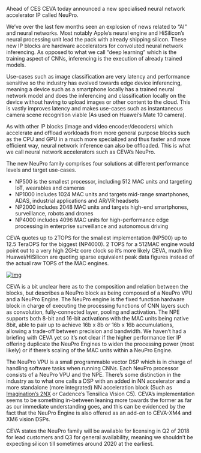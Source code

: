 

Ahead of CES CEVA today announced a new specialised neural network accelerator IP called NeuPro.

We’ve over the last few months seen an explosion of news related to “AI” and neural networks. Most notably Apple’s neural engine and HiSilicon’s neural processing unit lead the pack with already shipping silicon. These new IP blocks are hardware accelerators for convoluted neural network inferencing. As opposed to what we call “deep learning” which is the training aspect of CNNs, inferencing is the execution of already trained models.

Use-cases such as image classification are very latency and performance sensitive so the industry has evolved towards edge device inferencing, meaning a device such as a smartphone locally has a trained neural network model and does the inferencing and classification locally on the device without having to upload images or other content to the cloud. This is vastly improves latency and makes use-cases such as instantaneous camera scene recognition viable (As used on Huawei’s Mate 10 camera).

As with other IP blocks (image and video encoder/decoders) which accelerate and offload workloads from more general purpose blocks such as the CPU and GPU in a much more specialized and thus faster and more efficient way, neural network inference can also be offloaded. This is what we call neural network accelerators such as CEVA’s NeuPro.

The new NeuPro family comprises four solutions at different performance levels and target use-cases.

- NP500 is the smallest processor, including 512 MAC units and targeting IoT, wearables and cameras
- NP1000 includes 1024 MAC units and targets mid-range smartphones, ADAS, industrial applications and AR/VR headsets
- NP2000 includes 2048 MAC units and targets high-end smartphones, surveillance, robots and drones
- NP4000 includes 4096 MAC units for high-performance edge processing in enterprise surveillance and autonomous driving

CEVA quotes up to 2TOPS for the smallest implementation (NP500) up to 12.5 TeraOPS for the biggest (NP4000). 2 TOPS for a 512MAC engine would point out to a very high 2GHz core clock so it’s more likely CEVA, much like Huawei/HiSilicon are quoting sparse equivalent peak data figures instead of the actual raw TOPS of the MAC engines.

[![img](https://images.anandtech.com/doci/12217/bd-31_12_17_ceva-neupro_hw_block_diagram_v1_ms-n1-no-configuration--1024x696_575px.png)](https://images.anandtech.com/doci/12217/bd-31_12_17_ceva-neupro_hw_block_diagram_v1_ms-n1-no-configuration--1024x696.png)

CEVA is a bit unclear here as to the composition and relation between the blocks, but describes a NeuPro block as being composed of a NeuPro VPU and a NeuPro Engine. The NeuPro engine is the fixed function hardware block in charge of executing the processing functions of CNN layers such as convolution, fully-connected layer, pooling and activation. The NPE supports both 8-bit and 16-bit activations with the MAC units being native 8bit, able to pair up to achieve 16b x 8b or 16b x 16b accumulations, allowing a trade-off between precision and bandwidth. We haven’t had a briefing with CEVA yet so it’s not clear if the higher performance tier IP offering duplicate the NeuPro Engines to widen the processing power (most likely) or if there’s scaling of the MAC units within a NeuPro Engine.

The NeuPro VPU is a small programmable vector DSP which is in charge of handling software tasks when running CNNs. Each NeuPro processor consists of a NeuPro VPU and the NPE. There’s some distinction in the industry as to what one calls a DSP with an added in NN accelerator and a more standalone (more integrated) NN acceleration block (Such as [Imagination’s 2NX](https://www.anandtech.com/show/11856/imagination-announces-powervr-series-2nx-neural-network-accelerator) or Cadence’s Tensilica Vision C5). CEVA’s implementation seems to be something in-between leaning more towards the former as far as our immediate understanding goes, and this can be evidenced by the fact that the NeuPro Engine is also offered as an add-on to CEVA-XM4 and XM6 vision DSPs.

CEVA states the NeuPro family will be available for licensing in Q2 of 2018 for lead customers and Q3 for general availability, meaning we shouldn’t be expecting silicon till sometimes around 2020 at the earliest.